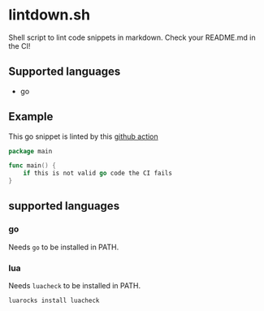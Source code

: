 # lintdown.sh

Shell script to lint code snippets in markdown. Check your README.md in the CI!

## Supported languages

- go

## Example

This go snippet is linted by this [github action](https://github.com/ChillerDragon/lintdown.sh/blob/master/.github/workflows/lintdown.yml)

```go
package main

func main() {
    if this is not valid go code the CI fails
}
```

## supported languages

### go

Needs `go` to be installed in PATH.

### lua

Needs `luacheck` to be installed in PATH.

```
luarocks install luacheck
```


